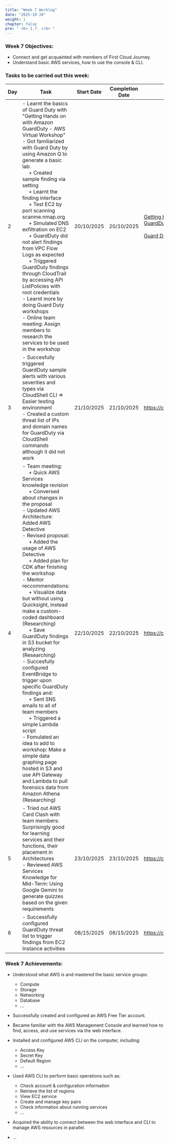 ```yaml
---
title: "Week 7 Worklog"
date: "2025-10-20"
weight: 1
chapter: false
pre: " <b> 1.7. </b> "
---
```

### Week 7 Objectives:

* Connect and get acquainted with members of First Cloud Journey.
* Understand basic AWS services, how to use the console & CLI.

### Tasks to be carried out this week:
| Day | Task                                                                                                                                                                                                   | Start Date | Completion Date | Reference Material                        |
| --- | ------------------------------------------------------------------------------------------------------------------------------------------------------------------------------------------------------ | ---------- | --------------- | ----------------------------------------- |
| 2   | - Learnt the basics of Guard Duty with "Getting Hands on with Amazon GuardDuty - AWS Virtual Workshop" <br> - Got familiarized with Guard Duty by using Amazon Q to generate a basic lab: <br> &emsp; + Created sample finding via setting <br> &emsp; + Learnt the finding interface <br> &emsp; + Test EC2 by port scanning scanme.nmap.org <br> &emsp; + Simulated DNS exfiltration on EC2 <br> &emsp; + GuardDuty did not alert findings from VPC Flow Logs as expected <br> &emsp; + Triggered GuardDuty findings through CloudTrail by accessing API ListPolicies with root credentials <br> - Learnt more by doing Guard Duty workshops <br> - Online team meeting: Assign members to research the services to be used in the workshop  | 20/10/2025 | 20/10/2025| [Getting Hands on with Amazon GuardDuty - AWS Virtual Workshop](https://www.youtube.com/watch?v=eq3_H-aiHhk) <br><br> [Guard Duty Workshop](https://catalog.workshops.aws/security/en-US) |
| 3   | - Succesfully triggered GuardDuty sample alerts with various severities and types via CloudShell CLI => Easier testing environment <br> - Created a custom threat list of IPs and domain names for GuardDuty via CloudShell commands although it did not work  | 21/10/2025 | 21/10/2025      | <https://cloudjourney.awsstudygroup.com/> |
| 4   | - Team meeting: <br> &emsp; + Quick AWS Services knowledge revision <br> &emsp; + Conversed about changes in the proposal <br> - Updated AWS Architecture: Added AWS Detective <br> - Revised proposal: <br> &emsp; + Added the usage of AWS Detective <br> &emsp; + Added plan for CDK after finishing the workshop <br> - Mentor reccommendations: <br> &emsp; + Visualize data but without using Quicksight, instead make a custom-coded dashboard (Researching) <br> &emsp; + Save GuardDuty findings in S3 bucket for analyzing (Researching) <br> - Succesfully configured EventBridge to trigger upon specific GuardDuty findings and: <br> &emsp; + Sent SNS emails to all of team members <br> &emsp; + Triggered a simple Lambda script <br> - Fomulated an idea to add to workshop: Make a simple data graphing page hosted in S3 and use API Gateway and Lambda to pull forensics data from Amazon Athena (Researching)| 22/10/2025 | 22/10/2025      | <https://cloudjourney.awsstudygroup.com/> |
| 5   | - Tried out AWS Card Clash with team members: Surprisingly good for learning services and their functions, their placement in Architectures <br> - Reviewed AWS Services Knowledge for Mid-Term: Using Google Gemini to generate quizzes based on the given requirements| 23/10/2025 | 23/10/2025      | <https://cloudjourney.awsstudygroup.com/> |
| 6   | - Successfully configured GuardDuty threat list to trigger findings from EC2 Instance activities | 08/15/2025 | 08/15/2025      | <https://cloudjourney.awsstudygroup.com/> |


### Week 7 Achievements:

* Understood what AWS is and mastered the basic service groups: 
  * Compute
  * Storage
  * Networking 
  * Database
  * ...

* Successfully created and configured an AWS Free Tier account.

* Became familiar with the AWS Management Console and learned how to find, access, and use services via the web interface.

* Installed and configured AWS CLI on the computer, including:
  * Access Key
  * Secret Key
  * Default Region
  * ...

* Used AWS CLI to perform basic operations such as:

  * Check account & configuration information
  * Retrieve the list of regions
  * View EC2 service
  * Create and manage key pairs
  * Check information about running services
  * ...

* Acquired the ability to connect between the web interface and CLI to manage AWS resources in parallel.
* ...
